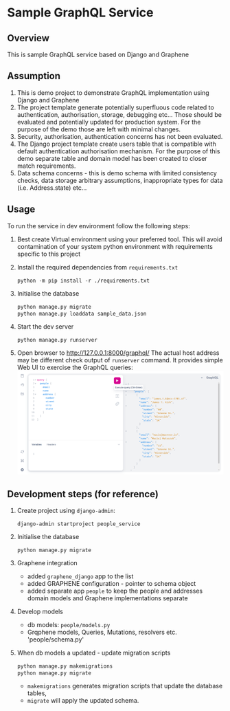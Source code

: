 Sample GraphQL Service
======================

Overview
--------
This is sample GraphQL service based on Django and Graphene

Assumption
----------

1. This is demo project to demonstrate GraphQL implementation using Django and Graphene
2. The project template generate potentially superfluous code related to authentication, authorisation, storage,
   debugging etc... Those should be evaluated and potentially updated for production system. For the purpose of the demo
   those are left with minimal changes.
3. Security, authorisation, authentication concerns has not been evaluated.
4. The Django project template create users table that is compatible with default authentication authorisation
   mechanism. For the purpose of this demo separate table and domain model has been created to closer match
   requirements.
5. Data schema concerns - this is demo schema with limited consistency checks, data storage arbitrary assumptions,
   inappropriate types for data (i.e. Address.state) etc...

Usage
------
To run the service in dev environment follow the following steps:

1. Best create Virtual environment using your preferred tool. This will avoid contamination of your system python
   environment with requirements specific to this project
2. Install the required dependencies from `requirements.txt`

   ```shell
   python -m pip install -r ./requirements.txt 
   ```

3. Initialise the database

   ```shell
   python manage.py migrate
   python manage.py loaddata sample_data.json
   ```
4. Start the dev server

   ```shell
   python manage.py runserver
   ```
5. Open browser to http://127.0.0.1:8000/graphql/
   The actual host address may be different check output of `runserver` command.
   It provides simple Web UI to exercise the GraphQL queries:
![media/graphiql.png](https://github.com/maciejmatuszak/graphene_sample/blob/main/media/graphiql.png)

Development steps (for reference)
-------------------------------

1. Create project using `django-admin`:

   ```shell
   django-admin startproject people_service
   ```

2. Initialise the database

   ```shell
   python manage.py migrate
   ```

3. Graphene integration

    * added `graphene_django` app to the list
    * added GRAPHENE configuration - pointer to schema object
    * added separate app `people` to keep the people and addresses domain models and Graphene implementations separate

4. Develop models
    * db models: `people/models.py`
    * Grqphene models, Queries, Mutations, resolvers etc. 'people/schema.py'

5. When db models a updated - update migration scripts

   ```shell
   python manage.py makemigrations
   python manage.py migrate
   ```

    * `makemigrations` generates migration scripts that update the database tables,
    * `migrate` will apply the updated schema.